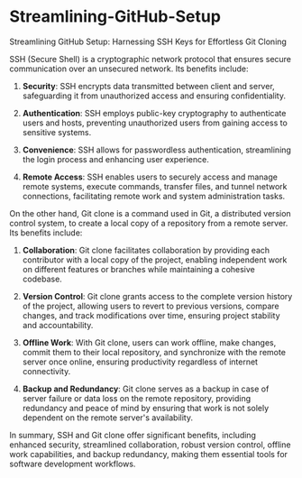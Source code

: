 # Streamlining-GitHub-Setup

Streamlining GitHub Setup: Harnessing SSH Keys for Effortless Git Cloning

SSH (Secure Shell) is a cryptographic network protocol that ensures secure communication over an unsecured network. Its benefits include:

1. **Security**: SSH encrypts data transmitted between client and server, safeguarding it from unauthorized access and ensuring confidentiality.

2. **Authentication**: SSH employs public-key cryptography to authenticate users and hosts, preventing unauthorized users from gaining access to sensitive systems.

3. **Convenience**: SSH allows for passwordless authentication, streamlining the login process and enhancing user experience.

4. **Remote Access**: SSH enables users to securely access and manage remote systems, execute commands, transfer files, and tunnel network connections, facilitating remote work and system administration tasks.

On the other hand, Git clone is a command used in Git, a distributed version control system, to create a local copy of a repository from a remote server. Its benefits include:

1. **Collaboration**: Git clone facilitates collaboration by providing each contributor with a local copy of the project, enabling independent work on different features or branches while maintaining a cohesive codebase.

2. **Version Control**: Git clone grants access to the complete version history of the project, allowing users to revert to previous versions, compare changes, and track modifications over time, ensuring project stability and accountability.

3. **Offline Work**: With Git clone, users can work offline, make changes, commit them to their local repository, and synchronize with the remote server once online, ensuring productivity regardless of internet connectivity.

4. **Backup and Redundancy**: Git clone serves as a backup in case of server failure or data loss on the remote repository, providing redundancy and peace of mind by ensuring that work is not solely dependent on the remote server's availability.

In summary, SSH and Git clone offer significant benefits, including enhanced security, streamlined collaboration, robust version control, offline work capabilities, and backup redundancy, making them essential tools for software development workflows.
